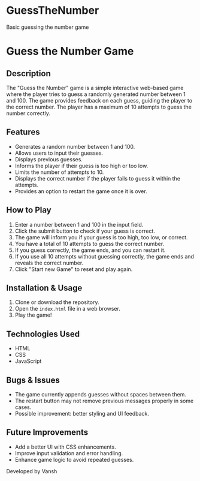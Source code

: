 # GuessTheNumber
 Basic guessing the number game
# Guess the Number Game

## Description
The "Guess the Number" game is a simple interactive web-based game where the player tries to guess a randomly generated number between 1 and 100. The game provides feedback on each guess, guiding the player to the correct number. The player has a maximum of 10 attempts to guess the number correctly.

## Features
- Generates a random number between 1 and 100.
- Allows users to input their guesses.
- Displays previous guesses.
- Informs the player if their guess is too high or too low.
- Limits the number of attempts to 10.
- Displays the correct number if the player fails to guess it within the attempts.
- Provides an option to restart the game once it is over.

## How to Play
1. Enter a number between 1 and 100 in the input field.
2. Click the submit button to check if your guess is correct.
3. The game will inform you if your guess is too high, too low, or correct.
4. You have a total of 10 attempts to guess the correct number.
5. If you guess correctly, the game ends, and you can restart it.
6. If you use all 10 attempts without guessing correctly, the game ends and reveals the correct number.
7. Click "Start new Game" to reset and play again.

## Installation & Usage
1. Clone or download the repository.
2. Open the `index.html` file in a web browser.
3. Play the game!

## Technologies Used
- HTML
- CSS
- JavaScript

## Bugs & Issues
- The game currently appends guesses without spaces between them.
- The restart button may not remove previous messages properly in some cases.
- Possible improvement: better styling and UI feedback.

## Future Improvements
- Add a better UI with CSS enhancements.
- Improve input validation and error handling.
- Enhance game logic to avoid repeated guesses.

Developed by Vansh

